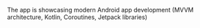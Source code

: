 The app is showcasing modern Android app development (MVVM architecture, Kotlin, Coroutines, Jetpack libraries)
